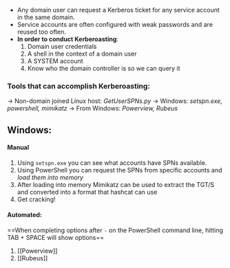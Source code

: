 - Any domain user can request a Kerberos ticket for any service account in the same domain.
- Service accounts are often configured with weak passwords and are reused too often.
- **In order to conduct Kerberoasting**:
	1. Domain user credentials
	2. A shell in the context of a domain user
	3. A SYSTEM account
	4. Know who the domain controller is so we can query it

### Tools that can accomplish Kerberoasting:
-> Non-domain joined Linux host: *GetUserSPNs.py*
-> Windows: *setspn.exe, powershell, mimikatz*
-> From Windows: *Powerview, Rubeus*


## Windows:

#### Manual
1. Using `setspn.exe` you can see what accounts have SPNs available. 
2. Using PowerShell you can request the SPNs from specific accounts and *load them into memory*
3. After loading into memory Mimikatz can be used to extract the TGT/S and converted into a format that hashcat can use
4. Get cracking!

#### Automated:
==When completing options after `-` on the PowerShell command line, hitting TAB + SPACE will show options==

1. [[Powerview]]
2. [[Rubeus]]
